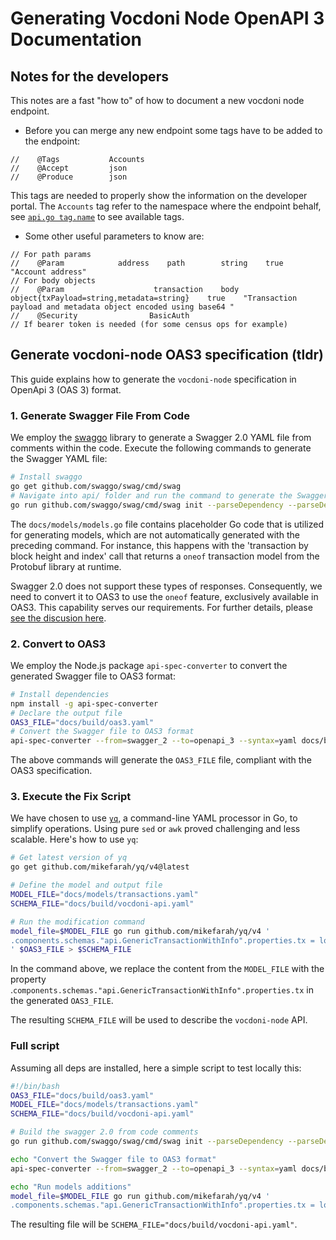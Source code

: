 # Generating Vocdoni Node OpenAPI 3 Documentation

## Notes for the developers

This notes are a fast "how to" of how to document a new vocdoni node endpoint. 

- Before you can merge any new endpoint some tags have to be added to the endpoint:

```
//    @Tags           Accounts
//    @Accept         json
//    @Produce        json
```

This tags are needed to properly show the information on the developer portal. 
The `Accounts` tag refer to the namespace where the endpoint behalf, see 
[`api.go tag.name`](../api.go) to see available tags.

- Some other useful parameters to know are:

```
// For path params
//    @Param            address    path        string    true    "Account address"
// For body objects 
//    @Param                    transaction    body        object{txPayload=string,metadata=string}    true    "Transaction payload and metadata object encoded using base64 "
//    @Security                BasicAuth
// If bearer token is needed (for some census ops for example)
```

## Generate vocdoni-node OAS3 specification (tldr)


This guide explains how to generate the `vocdoni-node` specification in OpenApi 3 
(OAS 3) format.

### 1. Generate Swagger File From Code

We employ the [swaggo](https://github.com/swaggo/swag) library to generate a Swagger 2.0 YAML file from comments within the code. Execute the following commands to generate the Swagger YAML file:

```bash
# Install swaggo
go get github.com/swaggo/swag/cmd/swag
# Navigate into api/ folder and run the command to generate the Swagger YAML file:
go run github.com/swaggo/swag/cmd/swag init --parseDependency --parseDepth 1 --parseInternal --md docs/descriptions --overridesFile docs/.swaggo -g api.go -d ./,docs/models/models.go -o ./docs/build
```

The `docs/models/models.go` file contains placeholder Go code that is utilized for generating models, which are not automatically generated with the preceding command. For instance, this happens with the 'transaction by block height and index' call that returns a `oneof` transaction model from the Protobuf library at runtime.

Swagger 2.0 does not support these types of responses. Consequently, we need to convert it to OAS3 to use the `oneof` feature, exclusively available in OAS3. This capability serves our requirements. For further details, please [see the discusion here](https://github.com/vocdoni/interoperability/issues/70#issuecomment-1598424008).

### 2. Convert to OAS3

We employ the Node.js package `api-spec-converter` to convert the generated Swagger file to OAS3 format:

```bash
# Install dependencies
npm install -g api-spec-converter
# Declare the output file
OAS3_FILE="docs/build/oas3.yaml"
# Convert the Swagger file to OAS3 format
api-spec-converter --from=swagger_2 --to=openapi_3 --syntax=yaml docs/build/swagger.yaml > $OAS3_FILE
```

The above commands will generate the `OAS3_FILE` file, compliant with the OAS3 specification.

### 3. Execute the Fix Script

We have chosen to use [`yq`](https://github.com/mikefarah/yq), a command-line YAML processor in Go, to simplify operations. Using pure `sed` or `awk` proved challenging and less scalable. Here's how to use `yq`:

```bash
# Get latest version of yq
go get github.com/mikefarah/yq/v4@latest

# Define the model and output file
MODEL_FILE="docs/models/transactions.yaml"
SCHEMA_FILE="docs/build/vocdoni-api.yaml"

# Run the modification command
model_file=$MODEL_FILE go run github.com/mikefarah/yq/v4 '
.components.schemas."api.GenericTransactionWithInfo".properties.tx = load(strenv(model_file)).target
' $OAS3_FILE > $SCHEMA_FILE
```

In the command above, we replace the content from the `MODEL_FILE` with the property .`components.schemas."api.GenericTransactionWithInfo".properties.tx` in the generated `OAS3_FILE`.


The resulting `SCHEMA_FILE` will be used to describe the `vocdoni-node` API.

### Full script

Assuming all deps are installed, here a simple script to test locally this:


```bash
#!/bin/bash
OAS3_FILE="docs/build/oas3.yaml"
MODEL_FILE="docs/models/transactions.yaml"
SCHEMA_FILE="docs/build/vocdoni-api.yaml"

# Build the swagger 2.0 from code comments
go run github.com/swaggo/swag/cmd/swag init --parseDependency --parseDepth 1 --parseInternal --md docs/descriptions --overridesFile docs/.swaggo -g api.go -d ./,docs/models/models.go -o ./docs/build

echo "Convert the Swagger file to OAS3 format"
api-spec-converter --from=swagger_2 --to=openapi_3 --syntax=yaml docs/build/swagger.yaml > $OAS3_FILE

echo "Run models additions"
model_file=$MODEL_FILE go run github.com/mikefarah/yq/v4 '
.components.schemas."api.GenericTransactionWithInfo".properties.tx = load(strenv(model_file)).target' $OAS3_FILE > $SCHEMA_FILE
```

The resulting file will be `SCHEMA_FILE="docs/build/vocdoni-api.yaml"`.



